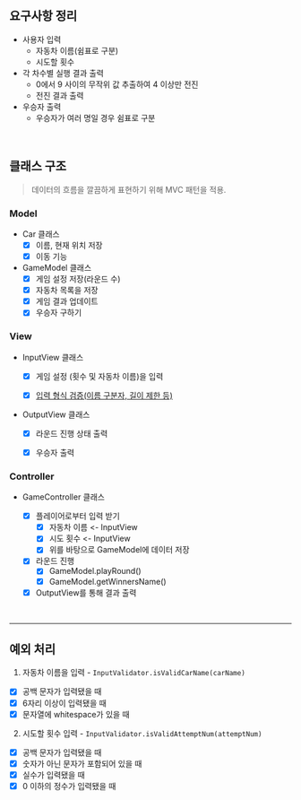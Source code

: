 ## 요구사항 정리

- 사용자 입력
  - 자동차 이름(쉼표로 구분)
  - 시도할 횟수
- 각 차수별 실행 결과 출력
  - 0에서 9 사이의 무작위 값 추출하여 4 이상만 전진
  - 전진 결과 출력
- 우승자 출력
  - 우승자가 여러 명일 경우 쉼표로 구분

<br/>

## 클래스 구조
> 데이터의 흐름을 깔끔하게 표현하기 위해 MVC 패턴을 적용.

### Model

- Car 클래스
  - [X] 이름, 현재 위치 저장
  - [X] 이동 기능
  
- GameModel 클래스
  - [X] 게임 설정 저장(라운드 수)
  - [X] 자동차 목록을 저장
  - [X] 게임 결과 업데이트
  - [X] 우승자 구하기
  
### View

- InputView 클래스
  - [X] 게임 설정 (횟수 및 자동차 이름)을 입력
  - [X] [입력 형식 검증(이름 구분자, 길이 제한 등)](#예외-처리)


- OutputView 클래스
  - [X] 라운드 진행 상태 출력
  - [X] 우승자 출력


### Controller

- GameController 클래스
  
  - [X] 플레이어로부터 입력 받기
    - [X] 자동차 이름 <- InputView
    - [X] 시도 횟수 <- InputView
    - [X] 위를 바탕으로 GameModel에 데이터 저장
  - [X] 라운드 진행
    - [X] GameModel.playRound()
    - [X] GameModel.getWinnersName()
  - [X] OutputView를 통해 결과 출력

<br/>

---

## 예외 처리
1. 자동차 이름을 입력 - `InputValidator.isValidCarName(carName)`
- [X] 공백 문자가 입력됐을 때
- [X] 6자리 이상이 입력됐을 때
- [X] 문자열에 whitespace가 있을 때

2. 시도할 횟수 입력 - `InputValidator.isValidAttemptNum(attemptNum)`
- [X] 공백 문자가 입력됐을 때
- [X] 숫자가 아닌 문자가 포함되어 있을 때
- [X] 실수가 입력됐을 때
- [X] 0 이하의 정수가 입력됐을 때